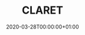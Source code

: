 ---
title: "CLARET"
subtitle: ""
summary: "Major metropolitan academic adult and pediatric hospitals and associated outpatient primary and specialty care clinics. Contains COVID-19 testing and related treatment data. "
owners:
  - organisation: "Tufts"
    lead: "Andrew Williams"
    alternate: "Robert Miller"
country: "USA"
source_type: "General practice electronic health records, Outpatient specialist electronic health records, Inpatient Hospital electronic health records, Tumor registry, MA State Death Registry"
omop: "CDM v5.3"
dbms: "SQL Server"
patient_count: "1m"
has_covid: "Y"
first_time: "No"
data_history: "2006 - "
references: [""]

authors: 
    - "Andrew Williams"
    - "Robert Miller"
tags: []
categories: ["dataset"]
date: 2020-03-28T00:00:00+01:00
lastmod: 2020-03-28T00:00:00+01:00
featured: false
draft: false

links:
    - icon: globe
      icon_pack: fas
      name: More information
      url: ""
image:
      placement: 1
      caption: ""
      focal_point: ""
      preview_only: false
      alt_text: ""
projects: []
---